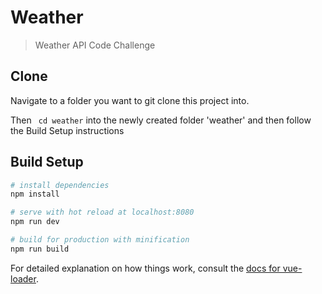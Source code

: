 # Weather

> Weather API Code Challenge

## Clone
Navigate to a folder you want to git clone this project into.

Then ```
cd weather```
into the newly created folder 'weather' and then follow the Build Setup instructions

## Build Setup

``` bash
# install dependencies
npm install

# serve with hot reload at localhost:8080
npm run dev

# build for production with minification
npm run build
```

For detailed explanation on how things work, consult the [docs for vue-loader](http://vuejs.github.io/vue-loader).

